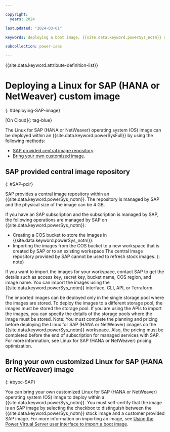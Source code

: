 ```yaml
---

copyright:
  years: 2024

lastupdated: "2024-03-01"

keywords: deploying a boot image, {{site.data.keyword.powerSys_notm}} as a service, private cloud, how-to

subcollection: power-iaas

---
```


{{site.data.keyword.attribute-definition-list}}

# Deploying a Linux for SAP (HANA or NetWeaver) custom image
{: #deploying-SAP-image}

[On Cloud]{: tag-blue}

The Linux for SAP (HANA or NetWeaver) operating system (OS) image can be deployed within an {{site.data.keyword.powerSysFull}} by using the following methods:

* [SAP provided central image repository](#SAP-pcir).
* [Bring your own customized image](#byoc-SAP).

## SAP provided central image repository
{: #SAP-pcir}

SAP provides a central image repository within an {{site.data.keyword.powerSys_notm}}. The repository is managed by SAP and the physical size of the image can be 4 GB.

If you have an SAP subscription and the subscription is managed by SAP, the following operations are managed by SAP on {{site.data.keyword.powerSys_notm}}:

* Creating a COS bucket to store the images in {{site.data.keyword.powerSys_notm}}.
* Importing the images from the COS bucket to a new workspace that is created by SAP or to an existing workspace
    The central image repository provided by SAP cannot be used to refresh stock images.
    {: note}


If you want to import the images for your workspace, contact SAP to get the details such as access key, secret key, bucket name, COS region, and image name. You can import the images using the {{site.data.keyword.powerSys_notm}} interface, CLI, API, or Terraform.

The imported images can be deployed only in the single storage pool where the images are stored. To deploy the images to a different storage pool, the images must be stored the storage pool. If you are using the APIs to import the images, you can specify the details of the storage pools where the image must be stored.
Note: You must complete the planning and pricing before deploying the Linux for SAP (HANA or NetWeaver) images on the {{site.data.keyword.powerSys_notm}} workspace. Also, the pricing must be completed before the end of subscription for managed services with SAP. For more information, see Linux for SAP (HANA or NetWeaver) pricing optimization.


## Bring your own customized Linux for SAP (HANA or NetWeaver) image
{: #byoc-SAP}

You can bring your own customized Linux for SAP (HANA or NetWeaver) operating system (OS) image to deploy within a {{site.data.keyword.powerSys_notm}}.
You must self-certify that the image is an SAP image by selecting the checkbox to distinguish between the {{site.data.keyword.powerSys_notm}} stock image and a customer provided SAP image. For more information on importing an image, see [Using the Power Virtual Server user interface to import a boot image](https://test.cloud.ibm.com/docs-draft/power-iaas?topic=power-iaas-importing-boot-image#console-import-image).
